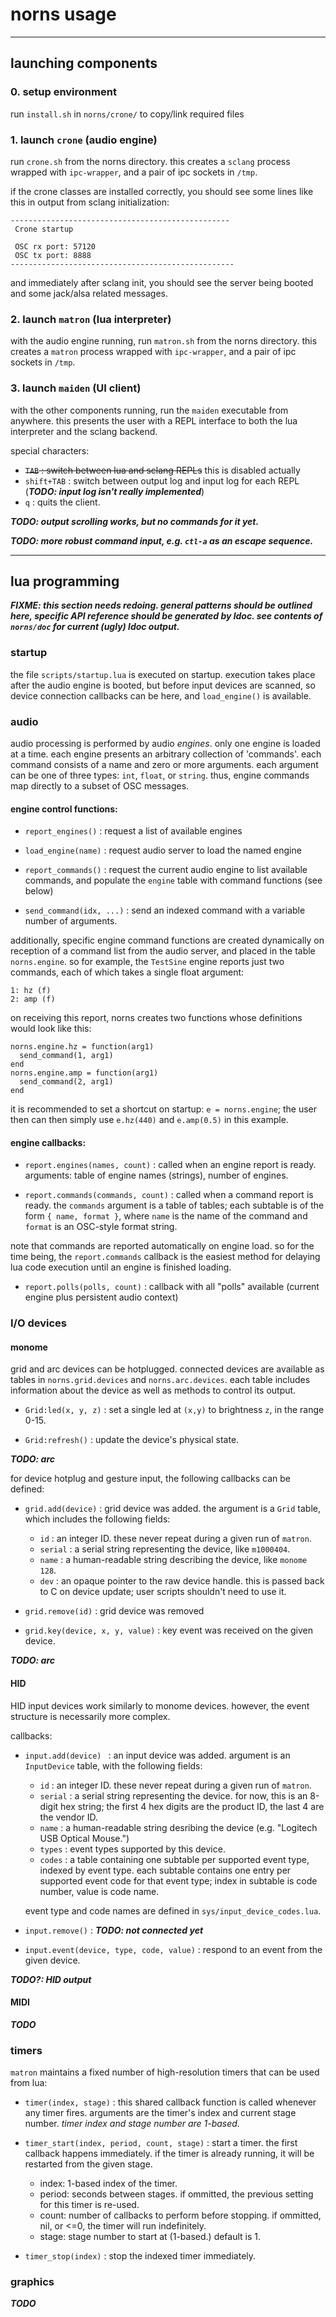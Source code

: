 # norns usage

---------------

## launching components

### 0. setup environment

run `install.sh` in `norns/crone/` to copy/link required files

### 1. launch `crone` (audio engine)

run `crone.sh` from the norns directory. this creates a `sclang` process wrapped with `ipc-wrapper`, and a pair of ipc sockets in `/tmp`.

if the crone classes are installed correctly, you should see some lines like this in output from sclang initialization: 
```
-------------------------------------------------
 Crone startup

 OSC rx port: 57120
 OSC tx port: 8888
--------------------------------------------------
```

and immediately after sclang init, you should see the server being booted and some jack/alsa related messages. 

### 2. launch `matron` (lua interpreter)

with the audio engine running, run `matron.sh` from the norns directory. this creates a `matron` process wrapped with `ipc-wrapper`, and a pair of ipc sockets in `/tmp`.

### 3. launch `maiden` (UI client)

with the other components running, run the `maiden` executable from anywhere. this presents the user with a REPL interface to both the lua interpreter and the sclang backend.

special characters:

- ~~`TAB` : switch between lua and sclang REPLs~~ this is disabled actually
- `shift+TAB` : switch between output log and input log for each REPL
(_**TODO: input log isn't really implemented**_)
- `q` : quits the client.

_**TODO: output scrolling works, but no commands for it yet.**_

_**TODO: more robust command input, e.g. `ctl-a` as an escape sequence.**_


---------------

## lua programming

_**FIXME: this section needs redoing. general patterns should be outlined here, specific API reference should be generated by ldoc. see contents of `norns/doc` for current (ugly) ldoc output.**_

### startup

the file `scripts/startup.lua` is executed on startup. execution takes place after the audio engine is booted, but before input devices are scanned, so device connection callbacks can be here, and `load_engine()` is available.

### audio

audio processing is performed by audio *engines*. only one engine is loaded at a time. each engine presents an arbitrary collection of 'commands'. each command consists of a name and zero or more arguments. each argument can be one of three types: `int`, `float`, or `string`. thus, engine commands map directly to a subset of OSC messages.

#### engine control functions:
- `report_engines()` : request a list of available engines

- `load_engine(name)` : request audio server to load the named engine


- `report_commands()` : request the current audio engine to list available commands, and populate the `engine` table with command functions (see below)


- `send_command(idx, ...)` : send an indexed command with a variable number of arguments. 


additionally, specific engine command functions are created dynamically on reception of a command list from the audio server, and placed in the table `norns.engine`. so for example, the `TestSine` engine reports just two commands, each of which takes a single float argument:
```
1: hz (f)
2: amp (f)
```

on receiving this report, norns creates two functions whose definitions would look like this:
```
norns.engine.hz = function(arg1) 
  send_command(1, arg1)
end
norns.engine.amp = function(arg1) 
  send_command(2, arg1)
end

```

it is recommended to set a shortcut on startup: `e = norns.engine`; the user then can then simply use `e.hz(440)` and `e.amp(0.5)` in this example.

#### engine callbacks:

- `report.engines(names, count)` : called when an engine report is ready. arguments: table of engine names (strings), number of engines.

- `report.commands(commands, count)` : called when a command report is ready. the `commands` argument is a table of tables; each subtable is of the form `{ name, format }`, where `name` is the name of the command and `format` is an OSC-style format string. 

note that commands are reported automatically on engine load. so for the time being, the `report.commands` callback is the easiest method for delaying lua code execution until an engine is finished loading.

- `report.polls(polls, count)` : callback with all "polls" available (current engine plus persistent audio context)

### I/O devices

#### monome 

grid and arc devices can be hotplugged. connected devices are available as tables in `norns.grid.devices` and `norns.arc.devices`. each table includes information about the device as well as methods to control its output.

- `Grid:led(x, y, z)` : set a single led at `(x,y)` to brightness `z`, in the range 0-15.

- `Grid:refresh()` : update the device's physical state.

_**TODO: arc**_

for device hotplug and gesture input, the following callbacks can be defined:

- `grid.add(device)` : grid device was added. the argument is a `Grid` table, which includes the following fields:
    - `id` : an integer ID. these never repeat during a given run of `matron`.
	- `serial` : a serial string representing the device, like `m1000404`.
	- `name` : a human-readable string describing the device, like `monome 128`.
	- `dev` : an opaque pointer to the raw device handle. this is passed back to C on device update; user scripts shouldn't need to use it.

- `grid.remove(id)` : grid device was removed

- `grid.key(device, x, y, value)` : key event was received on the given device. 

_**TODO: arc**_

#### HID

HID input devices work similarly to monome devices. however, the event structure is necessarily more complex. 

callbacks:

- `input.add(device) ` : an input device was added. argument is an `InputDevice` table, with the following fields:
    - `id` : an integer ID. these never repeat during a given run of `matron`.
	- `serial` : a serial string representing the device. for now, this is an 8-digit hex string; the first 4 hex digits are the product ID, the last 4 are the vendor ID.
	- `name` : a human-readable string desribing the device (e.g. "Logitech USB Optical Mouse.")
    - `types` : event types supported by this device. 
	- `codes` : a table containing one subtable per supported event type, indexed by event type. each subtable contains one entry per supported event code for that event type; index in subtable is code number, value is code name.
	
	event type and code names are defined in `sys/input_device_codes.lua`. 

- `input.remove()` : _**TODO: not connected yet**_

- `input.event(device, type, code, value)` : respond to an event from the given device.

_**TODO?: HID output**_

#### MIDI

_**TODO**_

### timers

`matron`  maintains a fixed number of high-resolution timers that can be used from lua:

- `timer(index, stage)` : this shared callback function is called whenever any timer fires. arguments are the timer's index and current stage number. *timer index and stage number are 1-based.*

- `timer_start(index, period, count, stage)` : start a timer. the first callback happens immediately. if the timer  is already running, it will be restarted from the given stage.
    - index: 1-based index of the timer.
	- period: seconds between stages. if ommitted, the previous setting for this timer is re-used.
	- count: number of callbacks to perform before stopping. if ommitted, nil, or <=0, the timer will run indefinitely.
	- stage: stage number to start at (1-based.) default is 1.
	
- `timer_stop(index)` : stop the indexed timer immediately. 
		
### graphics

_**TODO**_

